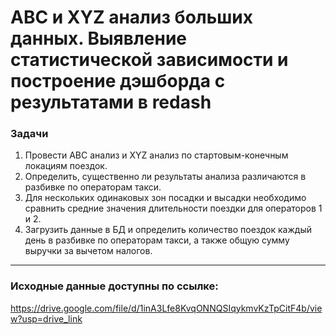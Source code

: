 # ABC и XYZ анализ больших данных. Выявление статистической зависимости и построение дэшборда с результатами в redash

### Задачи
1. Провести ABC анализ и XYZ анализ по стартовым-конечным локациям поездок.
2. Определить, существенно ли результаты анализа различаются в разбивке по операторам такси.
3. Для нескольких одинаковых зон посадки и высадки необходимо сравнить средние значения длительности поездки для операторов 1 и 2.
4. Загрузить данные в БД и определить количество поездок каждый день в разбивке по операторам такси, а также общую сумму выручки за вычетом налогов.
---
### Исходные данные доступны по ссылке:
https://drive.google.com/file/d/1inA3Lfe8KvqONNQSIqykmvKzTpCitF4b/view?usp=drive_link
